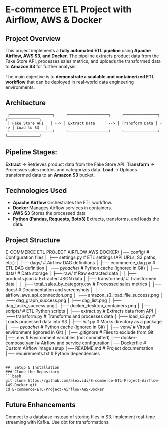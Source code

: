 # E-commerce ETL Project with Airflow, AWS & Docker

##  Project Overview
This project implements a **fully automated ETL pipeline** using **Apache Airflow, AWS S3, and Docker**. The pipeline extracts product data from the Fake Store API, processes sales metrics, and uploads the transformed data to **Amazon S3** for further analysis.

The main objective is to **demonstrate a scalable and containerized ETL workflow** that can be deployed in real-world data engineering environments.

##  Architecture
```
 ┌───────────────────┐     ┌──────────────────┐     ┌───────────────┐     ┌──────────────┐
 │ Fake Store API   │ --> │ Extract Data    │ --> │ Transform Data │ --> │ Load to S3   │
 └───────────────────┘     └──────────────────┘     └───────────────┘     └──────────────┘
```
## Pipeline Stages:

**Extract** → Retrieves product data from the Fake Store API.
**Transform** → Processes sales metrics and categorizes data.
**Load** → Uploads transformed data to an **Amazon S3** bucket.

##  Technologies Used
- **Apache Airflow** Orchestrates the ETL workflow.
- **Docker** Manages Airflow services in containers.
- **AWS S3** Stores the processed data
- **Python (Pandas, Requests, Boto3)** Extracts, transforms, and loads the data.

##  Project Structure

E-COMMERCE ETL PROJECT AIRFLOW AWS DOCKER/
│── config/                    # Configuration files
│   ├── settings.py            # ETL settings (API URLs, S3 paths, etc.)
│
│── dags/                       # Airflow DAG definitions
│   ├── ecommerce_dag.py       # ETL DAG definition
│   ├── _pycache_/           # Python cache (ignored in Git)
│
│── data/                       # Data storage
│   ├── raw/                    # Raw extracted data
│   │   ├── products.json       # Extracted JSON data
│   ├── transformed/            # Transformed data
│   │   ├── total_sales_by_category.csv  # Processed sales metrics
│
│── docs/                       # Documentation and screenshots
│   ├── airflow_aws_api_connection.png
│   ├── amazon_s3_load_file_success.png
│   ├── dag_graph_success.png
│   ├── dag_list.png
│   ├── dag_tasks_success.png
│   ├── docker_desktop_containers.png
│
│── scripts/                    # ETL Python scripts
│   ├── extract.py              # Extracts data from API
│   ├── transform.py            # Transforms and processes data
│   ├── load_s3.py              # Loads processed data into S3
│   ├── _init_.py             # Marks directory as a package
│   ├── _pycache_/            # Python cache (ignored in Git)
│
│── venv/                       # Virtual environment (ignored in Git)
│
│── .gitignore                  # Files to exclude from Git
│── .env                        # Environment variables (not committed)
│── docker-compose.yaml         # Airflow and service configuration
│── Dockerfile                  # Custom Airflow image setup
│── README.md                   # Project documentation
│── requirements.txt            # Python dependencies
```

##  Setup & Installation
### Clone the Repository
```bash
git clone https://github.com/alexvidi/E-commerce-ETL-Project-Airflow-AWS-Docker.git
cd E-commerce-ETL-Project-Airflow-AWS-Docker
```
## Future Enhancements
 Connect to a database instead of storing files in S3.
 Implement real-time streaming with Kafka.
 Use dbt for transformations.